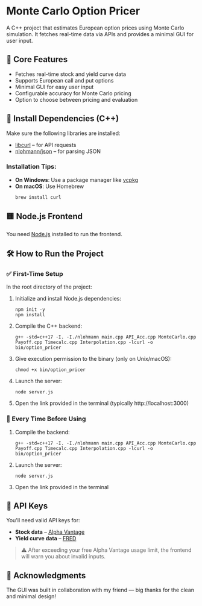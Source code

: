 # Monte Carlo Option Pricer

A C++ project that estimates European option prices using Monte Carlo simulation. It fetches real-time data via APIs and provides a minimal GUI for user input.

## 🚀 Core Features

- Fetches real-time stock and yield curve data  
- Supports European call and put options  
- Minimal GUI for easy user input  
- Configurable accuracy for Monte Carlo pricing  
- Option to choose between pricing and evaluation  

## 🔧 Install Dependencies (C++)

Make sure the following libraries are installed:

- [libcurl](https://curl.se/libcurl/) – for API requests  
- [nlohmann/json](https://github.com/nlohmann/json) – for parsing JSON  

### Installation Tips:

- **On Windows**: Use a package manager like [vcpkg](https://vcpkg.io)  
- **On macOS**: Use Homebrew  
  ```
  brew install curl
  ```

## 🟨 Node.js Frontend

You need [Node.js](https://nodejs.org/) installed to run the frontend.

## 🛠️ How to Run the Project

### ✅ First-Time Setup

In the root directory of the project:

1. Initialize and install Node.js dependencies:  
   ```
   npm init -y  
   npm install  
   ```

2. Compile the C++ backend:  
   ```
   g++ -std=c++17 -I. -I./nlohmann main.cpp API_Acc.cpp MonteCarlo.cpp Payoff.cpp Timecalc.cpp Interpolation.cpp -lcurl -o bin/option_pricer  
   ```

3. Give execution permission to the binary (only on Unix/macOS):  
   ```
   chmod +x bin/option_pricer  
   ```

4. Launch the server:  
   ```
   node server.js  
   ```

5. Open the link provided in the terminal (typically http://localhost:3000)

### 🔁 Every Time Before Using

1. Compile the backend:  
   ```
   g++ -std=c++17 -I. -I./nlohmann main.cpp API_Acc.cpp MonteCarlo.cpp Payoff.cpp Timecalc.cpp Interpolation.cpp -lcurl -o bin/option_pricer  
   ```

2. Launch the server:  
   ```
   node server.js  
   ```

3. Open the link provided in the terminal

## 🔑 API Keys

You'll need valid API keys for:

- **Stock data** – [Alpha Vantage](https://www.alphavantage.co/support/#api-key)  
- **Yield curve data** – [FRED](https://fred.stlouisfed.org/docs/api/api_key.html)  

> ⚠️ After exceeding your free Alpha Vantage usage limit, the frontend will warn you about invalid inputs.

## 🙏 Acknowledgments

The GUI was built in collaboration with my friend — big thanks for the clean and minimal design!
